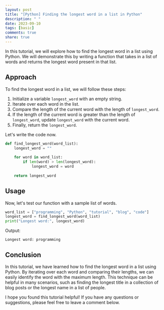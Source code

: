 ```yaml
---
layout: post
title: "[Python] Finding the longest word in a list in Python"
description: " "
date: 2023-09-10
tags: [basic]
comments: true
share: true
---
```


In this tutorial, we will explore how to find the longest word in a list using Python. We will demonstrate this by writing a function that takes in a list of words and returns the longest word present in that list.

## Approach

To find the longest word in a list, we will follow these steps:

1. Initialize a variable `longest_word` with an empty string.
2. Iterate over each word in the list.
3. Compare the length of the current word with the length of `longest_word`.
4. If the length of the current word is greater than the length of `longest_word`, update `longest_word` with the current word.
5. Finally, return the `longest_word`.

Let's write the code now.

```python
def find_longest_word(word_list):
    longest_word = ""
    
    for word in word_list:
        if len(word) > len(longest_word):
            longest_word = word
    
    return longest_word
```

## Usage

Now, let's test our function with a sample list of words.

```python
word_list = ["programming", "Python", "tutorial", "blog", "code"]
longest_word = find_longest_word(word_list)
print("Longest word:", longest_word)
```

Output:
```
Longest word: programming
```

## Conclusion

In this tutorial, we have learned how to find the longest word in a list using Python. By iterating over each word and comparing their lengths, we can easily identify the word with the maximum length. This technique can be helpful in many scenarios, such as finding the longest title in a collection of blog posts or the longest name in a list of people.

I hope you found this tutorial helpful! If you have any questions or suggestions, please feel free to leave a comment below.